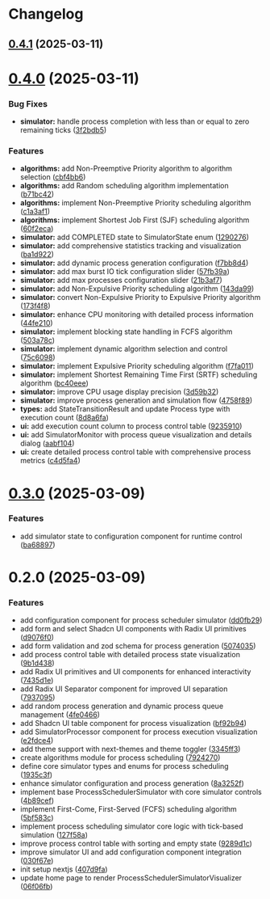 # Changelog

## [0.4.1](https://github.com/EnderPuentes/ula-so-process-scheduler/compare/0.4.0...0.4.1) (2025-03-11)

# [0.4.0](https://github.com/EnderPuentes/ula-so-process-scheduler/compare/0.3.0...0.4.0) (2025-03-11)


### Bug Fixes

* **simulator:** handle process completion with less than or equal to zero remaining ticks ([3f2bdb5](https://github.com/EnderPuentes/ula-so-process-scheduler/commit/3f2bdb5eebe7b594b92223dba4a6dbb21e3e116e))


### Features

* **algorithms:** add Non-Preemptive Priority algorithm to algorithm selection ([cbf4bb6](https://github.com/EnderPuentes/ula-so-process-scheduler/commit/cbf4bb61c5a86b8e917988ea323ce740ee2b668f))
* **algorithms:** add Random scheduling algorithm implementation ([b71bc42](https://github.com/EnderPuentes/ula-so-process-scheduler/commit/b71bc42584a82511ddaaaf82f3f15b613bee6351))
* **algorithms:** implement Non-Preemptive Priority scheduling algorithm ([c1a3af1](https://github.com/EnderPuentes/ula-so-process-scheduler/commit/c1a3af1eb29e06fcfb9f2a2a2757e0f1fd293992))
* **algorithms:** implement Shortest Job First (SJF) scheduling algorithm ([60f2eca](https://github.com/EnderPuentes/ula-so-process-scheduler/commit/60f2eca1a87237c77b3899fced6234a8e88406f6))
* **simulator:** add COMPLETED state to SimulatorState enum ([1290276](https://github.com/EnderPuentes/ula-so-process-scheduler/commit/12902764f62e8c1c0cfaf83b50d44c3e35e76c5f))
* **simulator:** add comprehensive statistics tracking and visualization ([ba1d922](https://github.com/EnderPuentes/ula-so-process-scheduler/commit/ba1d92257b3b72b85bec007ed0e92d12c2fd46b3))
* **simulator:** add dynamic process generation configuration ([f7bb8d4](https://github.com/EnderPuentes/ula-so-process-scheduler/commit/f7bb8d495475a2d93a401178ecbec5228bdf29fb))
* **simulator:** add max burst IO tick configuration slider ([57fb39a](https://github.com/EnderPuentes/ula-so-process-scheduler/commit/57fb39a3831c32295fd84a7422574eec9c2a9064))
* **simulator:** add max processes configuration slider ([21b3af7](https://github.com/EnderPuentes/ula-so-process-scheduler/commit/21b3af74b0529ca2f05a3ac74d919c7ce7cc0e49))
* **simulator:** add Non-Expulsive Priority scheduling algorithm ([143da99](https://github.com/EnderPuentes/ula-so-process-scheduler/commit/143da99b19ca10cad2d462f80abd0c7ea2ecfc7f))
* **simulator:** convert Non-Expulsive Priority to Expulsive Priority algorithm ([173f4f8](https://github.com/EnderPuentes/ula-so-process-scheduler/commit/173f4f861896af446d4d5b58a0897e084335fbdf))
* **simulator:** enhance CPU monitoring with detailed process information ([44fe210](https://github.com/EnderPuentes/ula-so-process-scheduler/commit/44fe2100e6e6ef3eb59080649129b8e51823191c))
* **simulator:** implement blocking state handling in FCFS algorithm ([503a78c](https://github.com/EnderPuentes/ula-so-process-scheduler/commit/503a78ca9080897bbcb62805b32944ad87658467))
* **simulator:** implement dynamic algorithm selection and control ([75c6098](https://github.com/EnderPuentes/ula-so-process-scheduler/commit/75c609824a358bed84f30920b0a2f42c5ab19c65))
* **simulator:** implement Expulsive Priority scheduling algorithm ([f7fa011](https://github.com/EnderPuentes/ula-so-process-scheduler/commit/f7fa0112244c10e722ae6e86a516162ff881c9dc))
* **simulator:** implement Shortest Remaining Time First (SRTF) scheduling algorithm ([bc40eee](https://github.com/EnderPuentes/ula-so-process-scheduler/commit/bc40eeeb1ee35f0b15ac7597b9feb11fd2e8e090))
* **simulator:** improve CPU usage display precision ([3d59b32](https://github.com/EnderPuentes/ula-so-process-scheduler/commit/3d59b321a43d9dd98364572c311a6b7befc5097f))
* **simulator:** improve process generation and simulation flow ([4758f89](https://github.com/EnderPuentes/ula-so-process-scheduler/commit/4758f89f2350fa2626c1784772f58b098839a4f3))
* **types:** add StateTransitionResult and update Process type with execution count ([8d8a6fa](https://github.com/EnderPuentes/ula-so-process-scheduler/commit/8d8a6fa8e04c879d55dc0ef5aea8bc58faa3f97f))
* **ui:** add execution count column to process control table ([9235910](https://github.com/EnderPuentes/ula-so-process-scheduler/commit/92359107665d6e712b0216ac1163c5d8ba338041))
* **ui:** add SimulatorMonitor with process queue visualization and details dialog ([aabf104](https://github.com/EnderPuentes/ula-so-process-scheduler/commit/aabf10421f9f8fcad67722e527480caca8aa4eaf))
* **ui:** create detailed process control table with comprehensive process metrics ([c4d5fa4](https://github.com/EnderPuentes/ula-so-process-scheduler/commit/c4d5fa4b6f7ef0b5caeac35f8679955aea30b4d1))

# [0.3.0](https://github.com/EnderPuentes/ula-so-process-scheduler/compare/0.2.0...0.3.0) (2025-03-09)


### Features

* add simulator state to configuration component for runtime control ([ba68897](https://github.com/EnderPuentes/ula-so-process-scheduler/commit/ba6889746dea5546289093a9dfcc3606ab5cc009))

# 0.2.0 (2025-03-09)


### Features

* add configuration component for process scheduler simulator ([dd0fb29](https://github.com/EnderPuentes/ula-so-process-scheduler/commit/dd0fb29fcbc0fc70a0d2068dc9a63f5bb3e1e195))
* add form and select Shadcn UI components with Radix UI primitives ([d9076f0](https://github.com/EnderPuentes/ula-so-process-scheduler/commit/d9076f055b4668c397b303868665af1b353a2ee4))
* add form validation and zod schema for process generation ([5074035](https://github.com/EnderPuentes/ula-so-process-scheduler/commit/50740351b491e7532db59ff55229921218b897e0))
* add process control table with detailed process state visualization ([9b1d438](https://github.com/EnderPuentes/ula-so-process-scheduler/commit/9b1d4385ef9b4452cf25990e493c74e72789a49a))
* add Radix UI primitives and UI components for enhanced interactivity ([7435d1e](https://github.com/EnderPuentes/ula-so-process-scheduler/commit/7435d1e095d37cc8de7a45ca21094d9751dbb703))
* add Radix UI Separator component for improved UI separation ([7937095](https://github.com/EnderPuentes/ula-so-process-scheduler/commit/7937095753039b2c03e012b62172ac6487af8e4f))
* add random process generation and dynamic process queue management ([4fe0466](https://github.com/EnderPuentes/ula-so-process-scheduler/commit/4fe0466f7b76a89a37c6935d543a2660dd3c0447))
* add Shadcn UI table component for process visualization ([bf92b94](https://github.com/EnderPuentes/ula-so-process-scheduler/commit/bf92b94380d36404016f66a85ac93f293dcdaeb4))
* add SimulatorProcessor component for process execution visualization ([e2fdce4](https://github.com/EnderPuentes/ula-so-process-scheduler/commit/e2fdce4fbc11787db334bcb2d631c722c9fa009b))
* add theme support with next-themes and theme toggler ([3345ff3](https://github.com/EnderPuentes/ula-so-process-scheduler/commit/3345ff322be4271d935f9a648014b537441888d5))
* create algorithms module for process scheduling ([7924270](https://github.com/EnderPuentes/ula-so-process-scheduler/commit/792427050cfca6ddb02bb6821ff73ded20cac71c))
* define core simulator types and enums for process scheduling ([1935c3f](https://github.com/EnderPuentes/ula-so-process-scheduler/commit/1935c3f31c629acdfd7952b20a127e03ec348bc5))
* enhance simulator configuration and process generation ([8a3252f](https://github.com/EnderPuentes/ula-so-process-scheduler/commit/8a3252f1e9a35471eaadce47bf98ee7ad3ee5b00))
* implement base ProcessSchedulerSimulator with core simulator controls ([4b89cef](https://github.com/EnderPuentes/ula-so-process-scheduler/commit/4b89cef1719e562326c088d659bbf21ab7b47dc0))
* implement First-Come, First-Served (FCFS) scheduling algorithm ([5bf583c](https://github.com/EnderPuentes/ula-so-process-scheduler/commit/5bf583c4122ee9f4a9444b3679dffc4ea03ee616))
* implement process scheduling simulator core logic with tick-based simulation ([127f58a](https://github.com/EnderPuentes/ula-so-process-scheduler/commit/127f58a4abbd31978587cba181aa28e87132d343))
* improve process control table with sorting and empty state ([9289d1c](https://github.com/EnderPuentes/ula-so-process-scheduler/commit/9289d1c24250109becfa40853a42bb48ab1bcd57))
* improve simulator UI and add configuration component integration ([030f67e](https://github.com/EnderPuentes/ula-so-process-scheduler/commit/030f67e346cd4488aa1aaf17afdc9cf74a85fa83))
* init setup nextjs ([407d9fa](https://github.com/EnderPuentes/ula-so-process-scheduler/commit/407d9fa253242738621b007a5179b12bca65fd72))
* update home page to render ProcessSchedulerSimulatorVisualizer ([06f06fb](https://github.com/EnderPuentes/ula-so-process-scheduler/commit/06f06fba6dc4b11a4829a441525b73c9eb212ebc))
